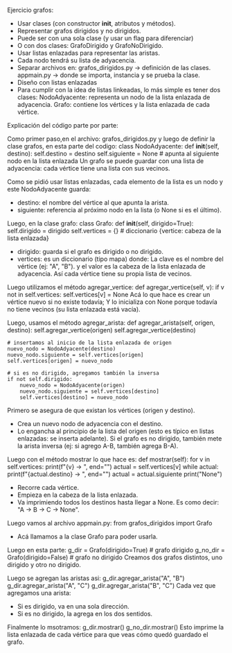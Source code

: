 Ejercicio grafos:

- Usar clases (con constructor __init__, atributos y métodos).
- Representar grafos dirigidos y no dirigidos.
- Puede ser con una sola clase (y usar un flag para diferenciar)
- O con dos clases: GrafoDirigido y GrafoNoDirigido.
- Usar listas enlazadas para representar las aristas.
- Cada nodo tendrá su lista de adyacencia.
- Separar archivos en:
grafos_dirigidos.py → definición de las clases.
appmain.py → donde se importa, instancia y se prueba la clase.
- Diseño con listas enlazadas
- Para cumplir con la idea de listas linkeadas, lo más simple es tener dos clases:
NodoAdyacente: representa un nodo de la lista enlazada de adyacencia.
Grafo: contiene los vértices y la lista enlazada de cada vértice.

Explicación del código parte por parte:

Como primer paso,en el archivo: grafos_dirigidos.py y luego de definir la clase grafos, en esta parte del codigo: class NodoAdyacente:
    def __init__(self, destino):
        self.destino = destino
        self.siguiente = None  # apunta al siguiente nodo en la lista enlazada
Un grafo se puede guardar con una lista de adyacencia: cada vértice tiene una lista con sus vecinos.

Como se pidió usar listas enlazadas, cada elemento de la lista es un nodo y este NodoAdyacente guarda:
- destino: el nombre del vértice al que apunta la arista.
- siguiente: referencia al próximo nodo en la lista (o None si es el último).

Luego, en la clase grafo:
class Grafo:
    def __init__(self, dirigido=True):
        self.dirigido = dirigido
        self.vertices = {}  # diccionario {vertice: cabeza de la lista enlazada}
- dirigido: guarda si el grafo es dirigido o no dirigido.
- vertices: es un diccionario (tipo mapa) donde:
La clave es el nombre del vértice (ej: "A", "B"). y el valor es la cabeza de la lista enlazada de adyacencia.
Así cada vértice tiene su propia lista de vecinos.

Luego utilizamos el método agregar_vertice:
def agregar_vertice(self, v):
    if v not in self.vertices:
        self.vertices[v] = None
Acá lo que hace es crear un vértice nuevo si no existe todavía; Y lo inicializa con None porque todavía no tiene vecinos (su lista enlazada está vacía).

Luego, usamos el método agregar_arista:
def agregar_arista(self, origen, destino):
    self.agregar_vertice(origen)
    self.agregar_vertice(destino)

    # insertamos al inicio de la lista enlazada de origen
    nuevo_nodo = NodoAdyacente(destino)
    nuevo_nodo.siguiente = self.vertices[origen]
    self.vertices[origen] = nuevo_nodo

    # si es no dirigido, agregamos también la inversa
    if not self.dirigido:
        nuevo_nodo = NodoAdyacente(origen)
        nuevo_nodo.siguiente = self.vertices[destino]
        self.vertices[destino] = nuevo_nodo
Primero se asegura de que existan los vértices (origen y destino).
- Crea un nuevo nodo de adyacencia con el destino.
- Lo engancha al principio de la lista del origen (esto es típico en listas enlazadas: se inserta adelante).
Si el grafo es no dirigido, también mete la arista inversa (ej: si agrego A-B, también agrega B-A).

Luego con el método mostrar lo que hace es:
def mostrar(self):
    for v in self.vertices:
        print(f"{v} -> ", end="")
        actual = self.vertices[v]
        while actual:
            print(f"{actual.destino} -> ", end="")
            actual = actual.siguiente
        print("None")
- Recorre cada vértice.
- Empieza en la cabeza de la lista enlazada.
- Va imprimiendo todos los destinos hasta llegar a None.
 Es como decir: "A -> B -> C -> None".

 Luego vamos al archivo appmain.py:
from grafos_dirigidos import Grafo
- Acá llamamos a la clase Grafo para poder usarla.

Luego en esta parte:
g_dir = Grafo(dirigido=True)  # grafo dirigido
g_no_dir = Grafo(dirigido=False)  # grafo no dirigido
Creamos dos grafos distintos, uno dirigido y otro no dirigido.

Luego se agregan las aristas asi:
g_dir.agregar_arista("A", "B")
g_dir.agregar_arista("A", "C")
g_dir.agregar_arista("B", "C")
Cada vez que agregamos una arista:
- Si es dirigido, va en una sola dirección.
- Si es no dirigido, la agrega en los dos sentidos.

Finalmente lo msotramos:
g_dir.mostrar()
g_no_dir.mostrar()
Esto imprime la lista enlazada de cada vértice para que veas cómo quedó guardado el grafo.